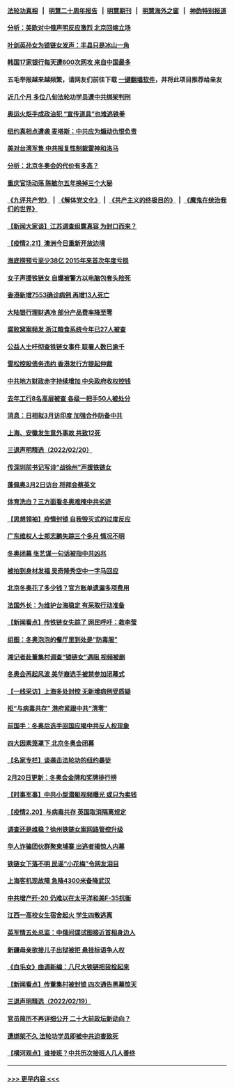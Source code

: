 #### [法轮功真相](https://github.com/gfw-breaker/truth/blob/master/README.md?t=0) &nbsp;&nbsp;|&nbsp;&nbsp; [明慧二十周年报告](https://github.com/gfw-breaker/mh-reports/blob/master/README.md?t=0) &nbsp;&nbsp;|&nbsp;&nbsp;[明慧期刊](https://github.com/gfw-breaker/mh-qikan) &nbsp;&nbsp;|&nbsp;&nbsp; [明慧海外之窗](https://github.com/gfw-breaker/mh-news/blob/master/README.md?t=0) &nbsp;&nbsp;|&nbsp;&nbsp; [神韵特别报道](https://github.com/gfw-breaker/mh-news/blob/master/shenyun.md?t=0)
#### [分析：美欧对中俄声明反应激烈 北京回缩立场](../pages/nsc413/n13594690.md?t=02220550) 
#### [叶剑英孙女为锁链女发声：丰县只是冰山一角](../pages/nsc413/n13594631.md?t=02220550) 
#### [韩国17家银行每天遭600次网攻 来自中国最多](../pages/nsc413/n13594713.md?t=02220550) 
#### 五毛举报越来越频繁，请网友们前往下载 [一键翻墙软件](https://github.com/gfw-breaker/ssr-accounts)，并将此项目推荐给亲友
#### [近几个月 多位八旬法轮功学员遭中共绑架判刑](../pages/nsc413/n13591671.md?t=02220550) 
#### [奥运火炬手成政治犯 “宣传道具”也难逃铁拳](../pages/nsc413/n13593837.md?t=02220550) 
#### [纽约真相点遭袭 麦塔斯：中共应为煽动仇恨负责](../pages/nsc413/n13594621.md?t=02220550) 
#### [美对台湾军售 中共报复性制裁雷神和洛马](../pages/nsc413/n13594328.md?t=02220550) 
#### [分析：北京冬奥会的代价有多高？](../pages/nsc413/n13594100.md?t=02220550) 
#### [重庆官场动荡 陈敏尔五年换掉三个大秘](../pages/nsc413/n13594162.md?t=02220550) 
#### [《九评共产党》](https://github.com/begood0513/9ping.md/blob/master/README.md) &nbsp;|&nbsp; [《解体党文化》](../../../../jtdwh.md/blob/master/README.md)  &nbsp;|&nbsp; [《共产主义的终极目的》](../../../../gczydzjmd.md/blob/master/README.md) &nbsp;|&nbsp; [《魔鬼在统治我们的世界》](../../../../mgztzwmdsj.md/blob/master/README.md) 
#### [【新闻大家谈】江苏调查组露真容 为封口而来？](../pages/nsc413/n13594365.md?t=02220550) 
#### [【疫情2.21】澳洲今日重新开放边境](../pages/nsc413/n13593717.md?t=02220550) 
#### [海底捞预亏至少38亿 2015年来首次年度亏损](../pages/nsc413/n13593726.md?t=02220550) 
#### [女子声援铁链女 自爆被警方以电脑包套头险死](../pages/nsc413/n13593618.md?t=02220550) 
#### [香港新增7553确诊病例 再增13人死亡](../pages/nsc413/n13593697.md?t=02220550) 
#### [大陆银行理财遇冷 部分产品费率降至零](../pages/nsc413/n13593471.md?t=02220550) 
#### [腐败窝案频发 浙江粮食系统今年已27人被查](../pages/nsc413/n13593504.md?t=02220550) 
#### [公益人士吁彻查铁链⼥事件 联署人数已逾千](../pages/nsc413/n13592639.md?t=02220550) 
#### [雪松控股债务违约 香港发行方提起仲裁](../pages/nsc413/n13592827.md?t=02220550) 
#### [中共地方财政赤字持续增加 中央政府收权控钱](../pages/nsc413/n13593424.md?t=02220550) 
#### [去年工行8名高层被查 各级一把手50人被处分](../pages/nsc413/n13593107.md?t=02220550) 
#### [消息：日相拟3月访印度 加强合作防备中共](../pages/nsc413/n13592915.md?t=02220550) 
#### [上海、安徽发生意外事故 共致12死](../pages/nsc413/n13593237.md?t=02220550) 
#### [三退声明精选（2022/02/20）](../pages/nsc413/n13594508.md?t=02220550) 
#### [传深圳前书记写诗“战徐州”声援铁链女](../pages/nsc413/n13592905.md?t=02220550) 
#### [蓬佩奥3月2日访台 将拜会蔡英文](../pages/nsc413/n13592670.md?t=02220550) 
#### [体育洗白？三方面看冬奥难掩中共劣迹](../pages/nsc413/n13592151.md?t=02220550) 
#### [【思想领袖】疫情封锁 自我毁灭式的过度反应](../pages/nsc413/n13561019.md?t=02220550) 
#### [广东维权人士郑志鹏失踪三个多月 情况不明](../pages/nsc413/n13590822.md?t=02220550) 
#### [冬奥闭幕 张艺谋一句话被指中共凶兆](../pages/nsc413/n13591920.md?t=02220550) 
#### [被拍到身材发福 吴奇隆秀空中一字马回应](../pages/nsc413/n13592298.md?t=02220550) 
#### [北京冬奥花了多少钱？官方账单遗漏多项费用](../pages/nsc413/n13592382.md?t=02220550) 
#### [法国外长：为维护台海稳定 有采取行动准备](../pages/nsc413/n13592450.md?t=02220550) 
#### [【新闻看点】传铁链女失踪了 网民呼吁：救李莹](../pages/nsc413/n13592380.md?t=02220550) 
#### [组图：冬奥泡泡的餐厅里到处是“防毒服”](../pages/nsc413/n13590525.md?t=02220550) 
#### [湘记者赴董集村调查“锁链女”遇阻 视频被删](../pages/nsc413/n13592226.md?t=02220550) 
#### [冬奥会再起风波 美华裔选手被禁参加闭幕式](../pages/nsc413/n13592206.md?t=02220550) 
#### [【一线采访】上海多处封控 无新增病例受质疑](../pages/nsc413/n13592005.md?t=02220550) 
#### [拒“与病毒共存” 港府紧跟中共“清零”](../pages/nsc413/n13592153.md?t=02220550) 
#### [前国手：冬奥后选手回国应揭中共反人权现象](../pages/nsc413/n13591581.md?t=02220550) 
#### [四大因素笼罩下 北京冬奥会闭幕](../pages/nsc413/n13591934.md?t=02220550) 
#### [【名家专栏】谈袭击法轮功的纽约暴徒](../pages/nsc413/n13591735.md?t=02220550) 
#### [2月20日更新：冬奥会金牌和奖牌排行榜](../pages/nsc413/n13591588.md?t=02220550) 
#### [【时事军事】中共小型潜艇视频曝光 或只为卖钱](../pages/nsc413/n13591324.md?t=02220550) 
#### [【疫情2.20】与病毒共存 英国取消隔离规定](../pages/nsc413/n13591345.md?t=02220550) 
#### [调查还是维稳？徐州铁链女案网路管控升级](../pages/nsc413/n13591404.md?t=02220550) 
#### [华人诈骗团伙群聚柬埔寨 出逃者揭惊人内幕](../pages/nsc413/n13591415.md?t=02220550) 
#### [铁链女下落不明 民谣“小花梅”令网友泪目](../pages/nsc413/n13591317.md?t=02220550) 
#### [上海客机现故障 急降4300米备降武汉](../pages/nsc413/n13590807.md?t=02220550) 
#### [中共增产歼-20 仍难以在太平洋和美F-35抗衡](../pages/nsc413/n13580045.md?t=02220550) 
#### [江西一高校女生宿舍起火 学生四散逃离](../pages/nsc413/n13590804.md?t=02220550) 
#### [英军情五处总监：中俄间谍试图接近首相身边人](../pages/nsc413/n13590168.md?t=02220550) 
#### [新疆母亲欲接儿子出狱被拒 悬挂标语争人权](../pages/nsc413/n13590547.md?t=02220550) 
#### [《白毛女》曲调新编：八尺大铁链把我栓起来](../pages/nsc413/n13590654.md?t=02220550) 
#### [【新闻看点】传董集村被封锁 四次通告黑幕惊天](../pages/nsc413/n13590190.md?t=02220550) 
#### [三退声明精选（2022/02/19）](../pages/nsc413/n13590603.md?t=02220550) 
#### [官员简历不再详细公开 二十大前政坛新动向？](../pages/nsc413/n13590468.md?t=02220550) 
#### [遭绑架不久 法轮功学员即被中共迫害致死](../pages/nsc413/n13587121.md?t=02220550) 
#### [【横河观点】谁接班？中共历次接班人几人善终](../pages/nsc413/n13590357.md?t=02220550) 

----
#### [ >>> 更早内容 <<< ](../indexes/nsc413-earlier.md)
